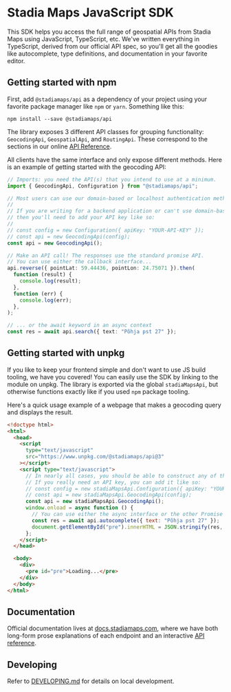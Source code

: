 # Stadia Maps JavaScript SDK

This SDK helps you access the full range of geospatial APIs from Stadia Maps using JavaScript, TypeScript, etc.
We've written everything in TypeScript, derived from our official API spec, so you'll get all the goodies
like autocomplete, type definitions, and documentation in your favorite editor.

## Getting started with npm

First, add `@stadiamaps/api` as a dependency of your project using your favorite package manager
like `npm` or `yarn`. Something like this:

```shell
npm install --save @stadiamaps/api
```

The library exposes 3 different API classes for grouping functionality: `GeocodingApi`,
`GeospatialApi`, and `RoutingApi`. These correspond to the sections in our online
[API Reference](https://docs.stadiamaps.com/api-reference/).

All clients have the same interface and only expose different methods. Here is an
example of getting started with the geocoding API:

```typescript
// Imports: you need the API(s) that you intend to use at a minimum.
import { GeocodingApi, Configuration } from "@stadiamaps/api";

// Most users can use our domain-based or localhost authentication methods (see https://docs.stadiamaps.com/authentication/).
//
// If you are writing for a backend application or can't use domain-based auth,
// then you'll need to add your API key like so:
//
// const config = new Configuration({ apiKey: "YOUR-API-KEY" });
// const api = new GeocodingApi(config);
const api = new GeocodingApi();

// Make an API call! The responses use the standard promise API.
// You can use either the callback interface...
api.reverse({ pointLat: 59.44436, pointLon: 24.75071 }).then(
  function (result) {
    console.log(result);
  },
  function (err) {
    console.log(err);
  },
);

// ... or the await keyword in an async context
const res = await api.search({ text: "Põhja pst 27" });
```

## Getting started with unpkg

If you like to keep your frontend simple and don't want to use JS build tooling, we have you covered! You can easily use
the SDK by linking to the module on unpkg. The library is exported via the global `stadiaMapsApi`, but otherwise
functions exactly like if you used `npm` package tooling.

Here's a quick usage example of a webpage that makes a geocoding query and displays the result.

```html
<!doctype html>
<html>
  <head>
    <script
      type="text/javascript"
      src="https://www.unpkg.com/@stadiamaps/api@3"
    ></script>
    <script type="text/javascript">
      // In nearly all cases, you should be able to construct any of the APIs as-is (see https://docs.stadiamaps.com/authentication/).
      // If you really need an API key, you can add it like so:
      // const config = new stadiaMapsApi.Configuration({ apiKey: "YOUR-API-KEY" });
      // const api = new stadiaMapsApi.GeocodingApi(config);
      const api = new stadiaMapsApi.GeocodingApi();
      window.onload = async function () {
        // You can use either the async interface or the other Promise API functions like .then; the choice is yours.
        const res = await api.autocomplete({ text: "Põhja pst 27" });
        document.getElementById("pre").innerHTML = JSON.stringify(res, null, 2);
      };
    </script>
  </head>

  <body>
    <div>
      <pre id="pre">Loading...</pre>
    </div>
  </body>
</html>
```

## Documentation

Official documentation lives at [docs.stadiamaps.com](https://docs.stadiamaps.com/?utm_source=github&utm_campaign=sdk_readme&utm_content=typescript_readme),
where we have both long-form prose explanations of each endpoint and an interactive [API reference](https://docs.stadiamaps.com/api-reference/?utm_source=github&utm_campaign=sdk_readme&utm_content=typescript_readme).

## Developing

Refer to [DEVELOPING.md](https://github.com/stadiamaps/stadiamaps-api-ts/blob/main/DEVELOPING.md) for details on
local development.
